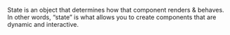 State is an object that determines how that component renders & behaves. 
In other words, “state” is what allows you to create components that are dynamic and interactive.